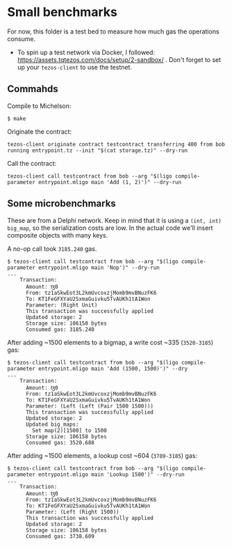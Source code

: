 # Small benchmarks

For now, this folder is a test bed to measure how much gas the operations consume.

* To spin up a test network via Docker, I followed: https://assets.tqtezos.com/docs/setup/2-sandbox/ . Don't forget to set up your
`tezos-client` to use the testnet.

## Commahds

Compile to Michelson:

```
$ make
```

Originate the contract:

```
tezos-client originate contract testcontract transferring 400 from bob running entrypoint.tz --init "$(cat storage.tz)" --dry-run
```

Call the contract:

```
tezos-client call testcontract from bob --arg "$(ligo compile-parameter entrypoint.mligo main 'Add (1, 2)')" --dry-run
```

## Some microbenchmarks

These are from a Delphi network. Keep in mind that it is using a `(int, int) big_map`, so the serialization costs
are low. In the actual code we'll insert composite objects with many keys.

A no-op call took `3185.240` gas.

```
$ tezos-client call testcontract from bob --arg "$(ligo compile-parameter entrypoint.mligo main 'Nop')" --dry-run
...
    Transaction:
      Amount: ꜩ0
      From: tz1aSkwEot3L2kmUvcoxzjMomb9mvBNuzFK6
      To: KT1FeGFXYaU2SxmaGuivku5TvAUKh1tA1Won
      Parameter: (Right Unit)
      This transaction was successfully applied
      Updated storage: 2
      Storage size: 106158 bytes
      Consumed gas: 3185.240
```

After adding ~1500 elements to a bigmap, a write cost ~335 (`3520-3185`) gas:

```
$ tezos-client call testcontract from bob --arg "$(ligo compile-parameter entrypoint.mligo main 'Add (1500, 1500)')" --dry
...
    Transaction:
      Amount: ꜩ0
      From: tz1aSkwEot3L2kmUvcoxzjMomb9mvBNuzFK6
      To: KT1FeGFXYaU2SxmaGuivku5TvAUKh1tA1Won
      Parameter: (Left (Left (Pair 1500 1500)))
      This transaction was successfully applied
      Updated storage: 2
      Updated big_maps:
        Set map(2)[1500] to 1500
      Storage size: 106158 bytes
      Consumed gas: 3520.688
```

After adding ~1500 elements, a lookup cost ~604 (`3789-3185`) gas:

```
$ tezos-client call testcontract from bob --arg "$(ligo compile-parameter entrypoint.mligo main 'Lookup 1500')" --dry-run
...
    Transaction:
      Amount: ꜩ0
      From: tz1aSkwEot3L2kmUvcoxzjMomb9mvBNuzFK6
      To: KT1FeGFXYaU2SxmaGuivku5TvAUKh1tA1Won
      Parameter: (Left (Right 1500))
      This transaction was successfully applied
      Updated storage: 2
      Storage size: 106158 bytes
      Consumed gas: 3738.609
```

